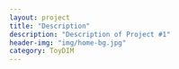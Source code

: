```yaml
---
layout: project
title: "Description"
description: "Description of Project #1"
header-img: "img/home-bg.jpg"
category: ToyDIM
---
```

